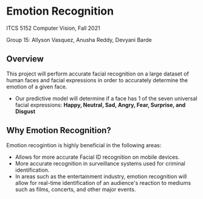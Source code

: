 # Emotion Recognition
ITCS 5152 Computer Vision, Fall 2021

Group 15:
Allyson Vasquez, Anusha Reddy, Devyani Barde

## Overview
This project will perform accurate facial recognition on a large dataset of human faces and facial expressions in order to accurately determine the emotion of a given face.
- Our predictive model will determine if a face has 1 of the seven universal facial expressions: **Happy, Neutral, Sad, Angry, Fear, Surprise, and Disgust**

## Why Emotion Recognition?
Emotion recogintion is highly beneficial in the following areas: 
- Allows for more accurate Facial ID recognition on mobile devices. 
- More accurate recognition in surveillance systems used for criminal identification. 
- In areas such as the entertainment industry, emotion recognition will allow for real-time identification of an audience's reaction to mediums such as films, concerts, and other major events.
